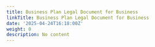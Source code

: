 ```yaml
---
title: Business Plan Legal Document for Business
linkTitle: Business Plan Legal Document for Business
date: '2025-04-24T16:18:00Z'
weight: 0
description: No content
---
```



